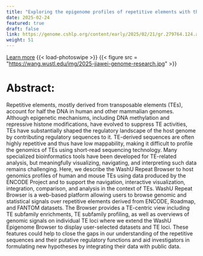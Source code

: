 ```yaml
---
title: "Exploring the epigenome profiles of repetitive elements with the WashU Repeat Browser"
date: 2025-02-24
featured: true
draft: false
link: https://genome.cshlp.org/content/early/2025/02/21/gr.279764.124.abstract
weight: 51
---
```


[Learn more](https://doi.org/10.1101/gr.279764.124)
{{< load-photoswipe >}}
{{< figure src = "https://wang.wustl.edu/img/2025-jiawei-genome-research.jpg" >}}

# Abstract:
Repetitive elements, mostly derived from transposable elements (TEs), account for half the DNA in human and other mammalian genomes. Although epigenetic mechanisms, including DNA methylation and repressive histone modifications, have evolved to suppress TE activities, TEs have substantially shaped the regulatory landscape of the host genome by contributing regulatory sequences to it. TE-derived sequences are often highly repetitive and thus have low mappability, making it difficult to profile the genomics of TEs using short-read sequencing technology. Many specialized bioinformatics tools have been developed for TE-related analysis, but meaningfully visualizing, navigating, and interpreting such data remains challenging. Here, we describe the WashU Repeat Browser to host genomics profiles of human and mouse TEs using data produced by the ENCODE Project and to support the navigation, interactive visualization, integration, comparison, and analysis in the context of TEs. WashU Repeat Browser is a web-based platform allowing users to browse genomic and statistical signals over repetitive elements derived from ENCODE, Roadmap, and FANTOM datasets. The Browser provides a TE-centric view including TE subfamily enrichments, TE subfamily profiling, as well as overviews of genomic signals on individual TE loci where we extend the WashU Epigenome Browser to display user-selected datasets and TE loci. These features could help to close the gaps in our understanding of the repetitive sequences and their putative regulatory functions and aid investigators in formulating new hypotheses by integrating their data with public data.
